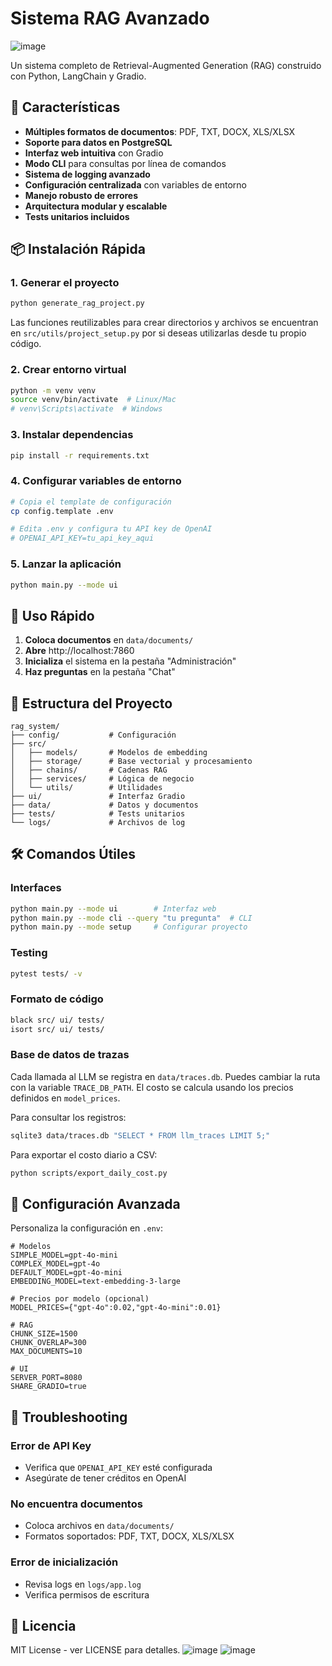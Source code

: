 # Sistema RAG Avanzado
![image](https://github.com/user-attachments/assets/18a05e72-63bc-4ba0-8940-d4012af75a8e)

Un sistema completo de Retrieval-Augmented Generation (RAG) construido con Python, LangChain y Gradio.

## 🚀 Características

- **Múltiples formatos de documentos**: PDF, TXT, DOCX, XLS/XLSX
- **Soporte para datos en PostgreSQL**
- **Interfaz web intuitiva** con Gradio
- **Modo CLI** para consultas por línea de comandos
- **Sistema de logging avanzado**
- **Configuración centralizada** con variables de entorno
- **Manejo robusto de errores**
- **Arquitectura modular y escalable**
- **Tests unitarios incluidos**

## 📦 Instalación Rápida

### 1. Generar el proyecto
```bash
python generate_rag_project.py
```
Las funciones reutilizables para crear directorios y archivos se
encuentran en `src/utils/project_setup.py` por si deseas utilizarlas
desde tu propio código.

### 2. Crear entorno virtual
```bash
python -m venv venv
source venv/bin/activate  # Linux/Mac
# venv\Scripts\activate  # Windows
```

### 3. Instalar dependencias
```bash
pip install -r requirements.txt
```

### 4. Configurar variables de entorno
```bash
# Copia el template de configuración
cp config.template .env

# Edita .env y configura tu API key de OpenAI
# OPENAI_API_KEY=tu_api_key_aqui
```

### 5. Lanzar la aplicación
```bash
python main.py --mode ui
```

## 🎯 Uso Rápido

1. **Coloca documentos** en `data/documents/`
2. **Abre** http://localhost:7860
3. **Inicializa** el sistema en la pestaña "Administración"
4. **Haz preguntas** en la pestaña "Chat"

## 📁 Estructura del Proyecto

```
rag_system/
├── config/           # Configuración
├── src/
│   ├── models/       # Modelos de embedding
│   ├── storage/      # Base vectorial y procesamiento
│   ├── chains/       # Cadenas RAG
│   ├── services/     # Lógica de negocio
│   └── utils/        # Utilidades
├── ui/               # Interfaz Gradio
├── data/             # Datos y documentos
├── tests/            # Tests unitarios
└── logs/             # Archivos de log
```

## 🛠️ Comandos Útiles

### Interfaces
```bash
python main.py --mode ui        # Interfaz web
python main.py --mode cli --query "tu pregunta"  # CLI
python main.py --mode setup     # Configurar proyecto
```

### Testing
```bash
pytest tests/ -v
```

### Formato de código
```bash
black src/ ui/ tests/
isort src/ ui/ tests/
```

### Base de datos de trazas
Cada llamada al LLM se registra en `data/traces.db`. Puedes cambiar la ruta con la variable `TRACE_DB_PATH`. El costo se calcula usando los precios definidos en `model_prices`.

Para consultar los registros:
```bash
sqlite3 data/traces.db "SELECT * FROM llm_traces LIMIT 5;"
```

Para exportar el costo diario a CSV:
```bash
python scripts/export_daily_cost.py
```

## 🔧 Configuración Avanzada

Personaliza la configuración en `.env`:

```env
# Modelos
SIMPLE_MODEL=gpt-4o-mini
COMPLEX_MODEL=gpt-4o
DEFAULT_MODEL=gpt-4o-mini
EMBEDDING_MODEL=text-embedding-3-large

# Precios por modelo (opcional)
MODEL_PRICES={"gpt-4o":0.02,"gpt-4o-mini":0.01}

# RAG
CHUNK_SIZE=1500
CHUNK_OVERLAP=300
MAX_DOCUMENTS=10

# UI
SERVER_PORT=8080
SHARE_GRADIO=true
```

## 🐛 Troubleshooting

### Error de API Key
- Verifica que `OPENAI_API_KEY` esté configurada
- Asegúrate de tener créditos en OpenAI

### No encuentra documentos
- Coloca archivos en `data/documents/`
- Formatos soportados: PDF, TXT, DOCX, XLS/XLSX

### Error de inicialización
- Revisa logs en `logs/app.log`
- Verifica permisos de escritura

## 📝 Licencia

MIT License - ver LICENSE para detalles.
![image](https://github.com/user-attachments/assets/8b4079ef-83f8-43d4-8b1f-6d4411c837cd)
![image](https://github.com/user-attachments/assets/a7684860-7773-43fc-8287-336298720e8e)


